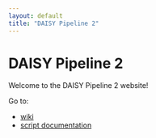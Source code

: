 ```yaml
---
layout: default
title: "DAISY Pipeline 2"
---
```

# DAISY Pipeline 2

Welcome to the DAISY Pipeline 2 website!

Go to:

* [wiki](wiki/Home.md)
* [script documentation](scripts.md)
